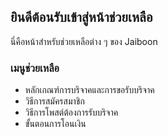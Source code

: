 ## ยินดีต้อนรับเข้าสู่หน้าช่วยเหลือ
นี่คือหน้าสำหรับช่วยเหลือต่าง ๆ ของ Jaiboon

### เมนูช่วยเหลือ
- หลักเกณฑ์การบริจาคและการขอรับบริจาค
- วิธีการสมัครสมาชิก
- วิธีการโพสต์ต้องการรับบริจาค
- ขั้นตอนการโอนเงิน

